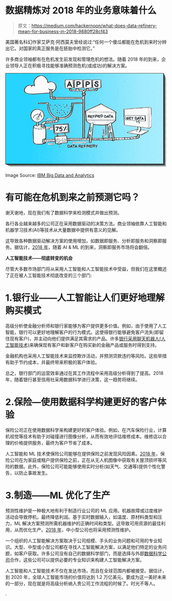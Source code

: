 # 数据精炼对 2018 年的业务意味着什么

> 原文：<https://medium.com/hackernoon/what-does-data-refinery-mean-for-business-in-2018-9880ff28cf43>

美国著名科幻作家艾萨克·阿西莫夫曾经说过:“任何一个傻瓜都能在危机到来时分辨出它。对国家的真正服务是在胚胎中检测它。”

许多商业领袖都有在危机发生前发现和管理危机的想法。随着 2018 年的到来，企业领导人正在积极寻找能够准确预测危机(或成功)的解决方案。

![](img/9084eb43243e4c2eb7231336bebf58cb.png)

Image Source: [IBM Big Data and Analytics](http://www.ibmbigdatahub.com/blog/time-saving-data-refining-just-application-developers)

# 有可能在危机到来之前预测它吗？

谢天谢地，现在我们有了数据科学来检测模式并做出预测。

各行各业越来越多的公司正在采用数据驱动的决策方法。商业领袖依靠人工智能和机器学习技术(AI)等技术从大量数据中提供有意义的见解。

这导致各种数据驱动解决方案的使用增加，如数据即服务、分析即服务和洞察即服务。据估计，[2018 年](https://www.forbes.com/sites/gilpress/2017/11/09/10-predictions-for-ai-big-data-and-analytics-in-2018/3/#5dca87cc7827)，随着 AI & ML 的到来，洞察即服务市场将会翻倍。

**人工智能技术——彻底转变的机会**

尽管大多数市场部门将从采用人工智能和人工智能技术中受益，但我们在这里概述了正在被人工智能技术彻底改变的三个部门:

# 1.银行业——人工智能让人们更好地理解购买模式

高级分析使金融分析师和银行家能够为客户提供更多价值。例如，由于使用了人工智能，银行可以更好地理解客户的行为模式。这使得银行能够避免客户流失(即留住现有客户)，并主动向他们提供满足其需求的产品。许多[银行采用聊天机器人(人工智能技术)](https://bitrefine.group/industries/finance-insurance/106-articles/ml-articles/finance-ml-article/250-banks-say-hello-to-machine-learning)来确保现有客户和新客户在购买新的金融产品或服务时得到支持。

金融机构也采用人工智能技术来监控欺诈活动，并预测贷款违约等风险。这些举措有助于节约成本，并最终带来积极的客户体验。

总之，银行部门的运营效率通过在其工作流程中采用高级分析得到了提高。2018 年，随着银行甚至信用社采用数据科学进行决策，这一趋势将继续。

# 2.保险—使用数据科学构建更好的客户体验

保险公司正在使用数据科学来构建更好的客户体验。例如，在汽车保险行业，计算机视觉等技术有助于对碰撞进行图像分析，从而有效地评估维修成本。维修店以合理的价格提供服务，最终为客户节省了成本。

人工智能和 ML 技术使保险公司能够在提供保险之前发现风险因素。[2018 年](http://www.propertycasualty360.com/2018/01/23/5-insurance-and-artificial-intelligence-prediction?slreturn=1519221908)，保险公司在为家庭或租户提供保险之前，正在从无人机图像中获取有关屋顶损坏等风险的数据。此外，保险公司可能能够使用实时分析(如天气、交通等)提供个性化警告，以防止事故发生。

# 3.制造——ML 优化了生产

预测性维护是一种极大地有利于制造行业公司的 ML 应用。机器故障或过度维护活动会导致停机，最终降低利润。基于实时数据输入，如温度、原材料类型和压力，ML 解决方案预测所需机器维护的正确时间和类型。这导致可用资源的最佳利用，从而优化生产。[2018 年](http://www.information-age.com/2018-hold-manufacturing-industry-123470409/)，中小型公司也将采用预测性维护。

一个组织的人工智能解决方案取决于公司规模、手头的业务问题和可用的专业知识。大型、中型或小型公司都在寻找人工智能解决方案，以满足他们特定的业务问题，如客户获取。许多公司没有自己的数据科学部门，而是选择与外部[数据科学公司](https://bitrefine.group/machine-learning/104-articles/ml-articles/264-data-science-consulting-from-big-data-to-business-insights)合作，这些公司可以提供必要的专业知识来构建人工智能解决方案。

人工智能和人工智能技术不仅在发达市场，而且在全球范围内都被接受。据估计，到 2020 年，全球人工智能市场的价值将达到 1.2 万亿美元。要成为这一美好未来的一部分，现在就是将高级分析纳入贵公司工作流程的时候了。时光不等人。

.